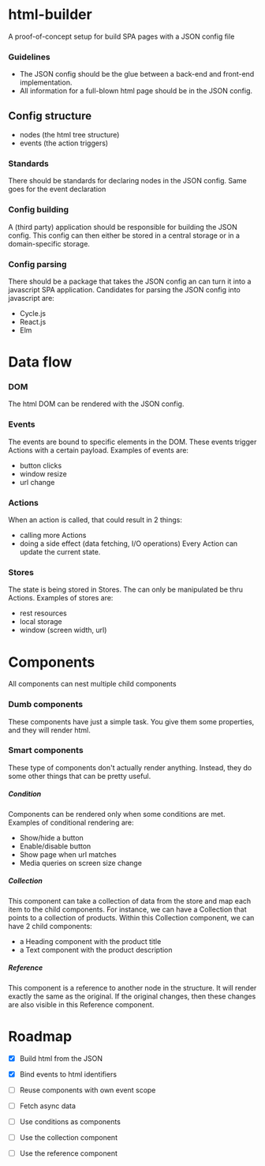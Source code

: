 # html-builder
A proof-of-concept setup for build SPA pages with a JSON config file

### Guidelines
* The JSON config should be the glue between a back-end and front-end implementation.
* All information for a full-blown html page should be in the JSON config.

## Config structure
* nodes (the html tree structure)
* events (the action triggers)

### Standards
There should be standards for declaring nodes in the JSON config.
Same goes for the event declaration

### Config building
A (third party) application should be responsible for building the JSON config.
This config can then either be stored in a central storage or in a domain-specific storage.

### Config parsing
There should be a package that takes the JSON config an can turn it into a javascript SPA application.
Candidates for parsing the JSON config into javascript are:
* Cycle.js
* React.js
* Elm

# Data flow

### DOM
The html DOM can be rendered with the JSON config.

### Events
The events are bound to specific elements in the DOM.
These events trigger Actions with a certain payload.
Examples of events are:
* button clicks
* window resize
* url change

### Actions
When an action is called, that could result in 2 things:
* calling more Actions
* doing a side effect (data fetching, I/O operations)
Every Action can update the current state.

### Stores
The state is being stored in Stores.
The can only be manipulated be thru Actions.
Examples of stores are:
* rest resources
* local storage
* window (screen width, url)

# Components
All components can nest multiple child components

### Dumb components
These components have just a simple task.
You give them some properties, and they will render html.

### Smart components 
These type of components don't actually render anything.
Instead, they do some other things that can be pretty useful.

##### Condition
Components can be rendered only when some conditions are met.
Examples of conditional rendering are:
* Show/hide a button
* Enable/disable button
* Show page when url matches
* Media queries on screen size change

##### Collection
This component can take a collection of data from the store and map each item to the child components.
For instance, we can have a Collection that points to a collection of products.
Within this Collection component, we can have 2 child components: 
* a Heading component with the product title
* a Text component with the product description

##### Reference
This component is a reference to another node in the structure. 
It will render exactly the same as the original.
If the original changes, then these changes are also visible in this Reference component.

# Roadmap
* [x] Build html from the JSON
* [x] Bind events to html identifiers
* [ ] Reuse components with own event scope
* [ ] Fetch async data
* [ ] Use conditions as components
* [ ] Use the collection component
* [ ] Use the reference component

